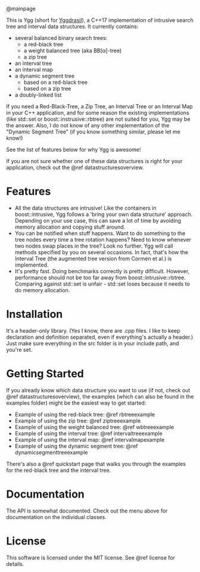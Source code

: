 @mainpage

This is Ygg (short for [Yggdrasil](https://en.wikipedia.org/wiki/Yggdrasil)), a C++17
implementation of intrusive search tree and interval data structures. It currently contains:

* several balanced binary search trees:
  * a red-black tree
  * a weight balanced tree (aka BB[α]-tree)
  * a zip tree
* an interval tree
* an interval map
* a dynamic segment tree
  * based on a red-black tree
  * based on a zip tree
* a doubly-linked list


If you need a Red-Black-Tree, a Zip Tree, an Interval Tree or an Interval Map in your C++ application, and for 
some reason the existing implementations (like std::set or boost::instrusive::rbtree) are not 
suited for you, Ygg may be the answer. Also, I do not know of any other implementation of the 
"Dynamic Segment Tree" (if you know something similar, please let me know!)

See the list of features below for why Ygg is awesome!

If you are not sure whether one of these data structures is right for your application, check out
 the @ref datastructuresoverview.

Features
========

* All the data structures are intrusive! Like the containers in boost::intrusive, Ygg follows a 
'bring your own data structure' approach. Depending on your use case, this can save a lot of time by avoiding memory allocation and copying stuff around.
* You can be notified when stuff happens. Want to do something to the tree nodes every time a 
tree rotation happens? Need to know whenever two nodes swap places in the tree? Look no further. Ygg will call methods specified by you on several occasions. In fact, that's how the Interval Tree (the augmented tree version from Cormen et al.) is implemented.
* It's pretty fast. Doing benchmarks correctly is pretty difficult. However, performance should 
not be too far away from boost::intrusive::rbtree. Comparing against std::set is unfair - std::set loses because it needs to do memory allocation.

Installation
============

It's a header-only library. (Yes I know, there are .cpp files. I like to keep declaration and 
definition separated, even if everything's actually a header.) Just make sure everything in the 
src folder is in your include path, and you're set.

Getting Started
=============

If you already know which data structure you want to use (if not, check out @ref 
datastructuresoverview), the examples (which can also be found in the examples folder) might be 
the easiest way to get started:

* Example of using the red-black tree: @ref rbtreeexample
* Example of using the zip tree: @ref ziptreeexample
* Example of using the weight balanced tree: @ref wbtreeexample
* Example of using the interval tree: @ref intervaltreeexample
* Example of using the interval map: @ref intervalmapexample
* Example of using the dynamic segment tree: @ref dynamicsegmenttreeexample

There's also a @ref quickstart page that walks you through the examples for the red-black tree 
and the interval tree.

Documentation
=============

The API is somewhat documented. Check out the menu above for documentation on the individual 
classes.

License
=======

This software is licensed under the MIT license. See @ref license for details.
